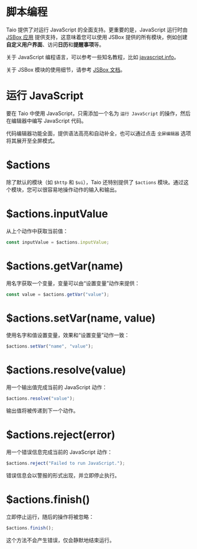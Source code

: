 # 脚本编程

Taio 提供了对运行 JavaScript 的全面支持。更重要的是，JavaScript 运行时由 [JSBox 应用](https://apps.apple.com/cn/app/id1312014438) 提供支持，这意味着您可以使用 JSBox 提供的所有模块，例如创建**自定义用户界面**、访问**日历**和**提醒事项**等。

关于 JavaScript 编程语言，可以参考一些知名教程，比如 [javascript.info](https://javascript.info/)。

关于 JSBox 模块的使用细节，请参考 [JSBox 文档](https://docs.xteko.com/#/en/)。

# 运行 JavaScript

要在 Taio 中使用 JavaScript，只需添加一个名为 `运行 JavaScript` 的操作，然后在编辑器中编写 JavaScript 代码。

代码编辑器功能全面，提供语法高亮和自动补全，也可以通过点击 `全屏编辑器` 选项将其展开至全屏模式。

# $actions

除了默认的模块（如 `$http` 和 `$ui`），Taio 还特别提供了 `$actions` 模块。通过这个模块，您可以很容易地操作动作的输入和输出。

# $actions.inputValue

从上个动作中获取当前值：

```js
const inputValue = $actions.inputValue;
```

# $actions.getVar(name)

用名字获取一个变量，变量可以由“设置变量”动作来提供：

```js
const value = $actions.getVar("value");
```

# $actions.setVar(name, value)

使用名字和值设置变量，效果和“设置变量”动作一致：

```js
$actions.setVar("name", "value");
```

# $actions.resolve(value)

用一个输出值完成当前的 JavaScript 动作：

```js
$actions.resolve("value");
```

输出值将被传递到下一个动作。

# $actions.reject(error)

用一个错误信息完成当前的 JavaScript 动作：

```js
$actions.reject("Failed to run JavaScript.");
```

错误信息会以警报的形式出现，并立即停止执行。

# $actions.finish()

立即停止运行，随后的操作将被忽略：

```js
$actions.finish();
```

这个方法不会产生错误，仅会静默地结束运行。